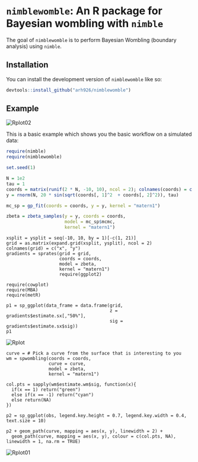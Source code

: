 
# `nimblewomble`: An R package for Bayesian wombling with `nimble`

<!-- badges: start -->
<!-- badges: end -->

The goal of `nimblewomble` is to perform Bayesian Wombling (boundary analysis) using `nimble`.

## Installation

You can install the development version of `nimblewomble` like so:

``` r
devtools::install_github("arh926/nimblewomble")
```

## Example
![Rplot02](https://github.com/user-attachments/assets/9143789f-8e12-4373-bb46-5fa8eef622c3)

This is a basic example which shows you the basic workflow on a simulated data:

``` r
require(nimble)
require(nimblewomble)

set.seed(1)

N = 1e2
tau = 1
coords = matrix(runif(2 * N, -10, 10), ncol = 2); colnames(coords) = c("x", "y")
y = rnorm(N, 20 * sin(sqrt(coords[, 1]^2  + coords[, 2]^2)), tau)

mc_sp = gp_fit(coords = coords, y = y, kernel = "matern1")

zbeta = zbeta_samples(y = y, coords = coords,
                      model = mc_sp$mcmc,
                      kernel = "matern1")
```

```
xsplit = ysplit = seq(-10, 10, by = 1)[-c(1, 21)]
grid = as.matrix(expand.grid(xsplit, ysplit), ncol = 2)
colnames(grid) = c("x", "y")
gradients = sprates(grid = grid,
                    coords = coords,
                    model = zbeta,
                    kernel = "matern1")
                    require(ggplot2)

require(cowplot)
require(MBA)
require(metR)

p1 = sp_ggplot(data_frame = data.frame(grid,
                                       z = gradients$estimate.sx[,"50%"],
                                       sig = gradients$estimate.sx$sig))
p1
```
![Rplot](https://github.com/user-attachments/assets/7cac91d6-ce28-4106-84d7-cba45031d1b8)

```
curve = # Pick a curve from the surface that is interesting to you
wm = spwombling(coords = coords,
                curve = curve,
                model = zbeta,
                kernel = "matern1")

col.pts = sapply(wm$estimate.wm$sig, function(x){
  if(x == 1) return("green")
  else if(x == -1) return("cyan")
  else return(NA)
})

p2 = sp_ggplot(obs, legend.key.height = 0.7, legend.key.width = 0.4, text.size = 10)

p2 + geom_path(curve, mapping = aes(x, y), linewidth = 2) + 
  geom_path(curve, mapping = aes(x, y), colour = c(col.pts, NA), linewidth = 1, na.rm = TRUE)

```
![Rplot01](https://github.com/user-attachments/assets/13153dcb-7263-4dfa-9371-7da0bd1ed587)

